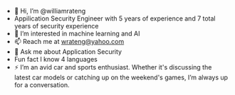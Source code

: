- 👋 Hi, I’m @williamrateng
- Appilication Security Engineer with 5 years of experience and 7 total years of security experience
- 👀 I’m interested in machine learning and AI
- 📫 Reach me at wrateng@yahoo.com
- 💬 Ask me about Application Security
-  Fun fact I know 4 languages
- ⚡ I’m an avid car and sports enthusiast. Whether it's discussing the latest car models or catching up on the weekend's games, I’m always up for a conversation.
